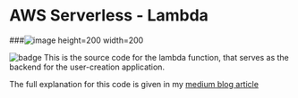 # AWS Serverless - Lambda

###![image height=200 width=200](https://user-images.githubusercontent.com/54572908/147640842-5cce8bb0-dc5f-4a53-8ca3-f469c3514037.png)

<img alt="badge" src="https://user-images.githubusercontent.com/54572908/147640842-5cce8bb0-dc5f-4a53-8ca3-f469c3514037.png">
This is the source code for the lambda function, that serves as the backend for the user-creation application.

The full explanation for this code is given in my [medium blog article](https://vishakhavel.medium.com/aws-lambda-writing-slick-seamless-and-scalable-software-fc12c95da474)



